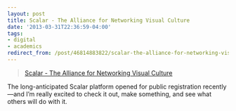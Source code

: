 ```yaml
--- 
layout: post 
title: Scalar - The Alliance for Networking Visual Culture 
date: '2013-03-31T22:36:59-04:00' 
tags: 
- digital 
- academics
redirect_from: /post/46814883822/scalar-the-alliance-for-networking-visual-culture/
--- 
```


> [Scalar - The Alliance for Networking Visual Culture](http://scalar.usc.edu/)

The long-anticipated Scalar platform opened for public registration recently—and I’m really excited to check it out, make something, and see what others will do with it.

